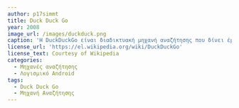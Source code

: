 ```yaml
---
author: p17simmt
title: Duck Duck Go
year: 2008
image_url: /images/duckduck.png
caption: 'Η DuckDuckGo είναι διαδικτυακή μηχανή αναζήτησης που δίνει έμφαση στην προστασία της ιδιωτικής ζωής των χρηστών της και στην αποφυγή του “φίλτρου φυσαλίδας” των εξατομικευμένων αποτελεσμάτων αναζήτησης.'
license_url: 'https://el.wikipedia.org/wiki/DuckDuckGo'
license_text: Courtesy of Wikipedia
categories:
  - Μηχανές αναζήτησης
  - Λογισμικό Android
tags:
  - Duck Duck Go
  - Μηχανή Αναζήτησης
---
```

